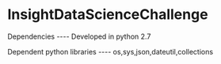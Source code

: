 # InsightDataScienceChallenge 




Dependencies
 ---- Developed in python 2.7

Dependent python libraries
 ---- os,sys,json,dateutil,collections

